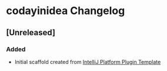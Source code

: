 <!-- Keep a Changelog guide -> https://keepachangelog.com -->

# codayinidea Changelog

## [Unreleased]
### Added
- Initial scaffold created from [IntelliJ Platform Plugin Template](https://github.com/JetBrains/intellij-platform-plugin-template)
